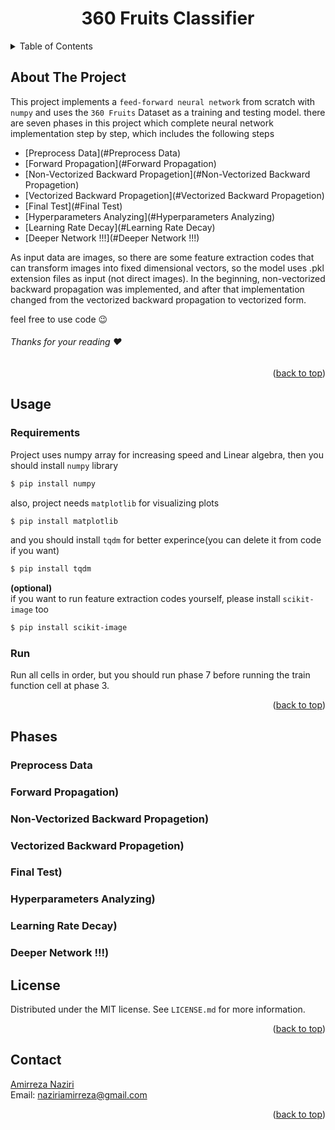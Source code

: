 <div align="center">
  
  <h1 align="center">360 Fruits Classifier</h1>
</div>

<details>
  <summary>Table of Contents</summary>
  <ol>
    <li>
      <a href="#about-the-project">About The Project</a>
    </li>
    <li>
      <a href="Usage">Usage</a>
      <ul>
        <li><a href="#Requirements">Requirements</a></li>
        <li><a href="#Run">Run</a></li>
      </ul>
    <li>
      <a href="#Phases">Phases</a>
      <ul>
        <li><a href="#Preprocess Data">Preprocess Data</a></li>
        <li><a href="#Forward Propagation">Forward Propagation</a></li>
        <li><a href="#Non-Vectorized Backward Propagetion">Non-Vectorized Backward Propagetion</a></li>
        <li><a href="#Vectorized Backward Propagetion">Vectorized Backward Propagetion</a></li>
        <li><a href="#Final Test">Final Test</a></li>
        <li><a href="#Hyperparameters Analyzing">Hyperparameters Analyzing</a></li>
        <li><a href="#Learning Rate Decay">Learning Rate Decay</a></li>
        <li><a href="#Deeper Network !!!">Deeper Network !!!</a></li>
          <ul>
            <li><a href="#phase8-1">Preprocess Data</a></li>
            <li><a href="#phase8-2">Train and Test</a></li>
          </ul>
      </ul>
    </li>
    <li><a href="#license">License</a></li>
    <li><a href="#contact">Contact</a></li> 
  </ol>
</details>

## About The Project
This project implements a `feed-forward neural network` from scratch with `numpy` and uses the `360 Fruits` Dataset as a training and testing model. there are seven phases in this project which complete neural network implementation step by step, which includes the following steps  

* [Preprocess Data](#Preprocess Data)
* [Forward Propagation](#Forward Propagation)
* [Non-Vectorized Backward Propagetion](#Non-Vectorized Backward Propagetion)
* [Vectorized Backward Propagetion](#Vectorized Backward Propagetion)
* [Final Test](#Final Test)
* [Hyperparameters Analyzing](#Hyperparameters Analyzing)
* [Learning Rate Decay](#Learning Rate Decay)
* [Deeper Network !!!](#Deeper Network !!!)

As input data are images, so there are some feature extraction codes that can transform images into fixed dimensional vectors, so the model uses .pkl extension files as input (not direct images). In the beginning, non-vectorized backward propagation was implemented, and after that implementation changed from the vectorized backward propagation to vectorized form.  

feel free to use code :wink:  

###### Thanks for your reading :heart:
 

<p align="right">(<a href="#top">back to top</a>)</p>

## Usage  
### Requirements
Project uses numpy array for increasing speed and Linear algebra, then you should install `numpy` library
```bash
$ pip install numpy
```
also, project needs `matplotlib` for visualizing plots
```bash
$ pip install matplotlib
```
and you should install `tqdm` for better experince(you can delete it from code if you want)
```bash
$ pip install tqdm
```
__(optional)__  
if you want to run feature extraction codes yourself, please install `scikit-image` too
```bash
$ pip install scikit-image
```

### Run 
Run all cells in order, but you should run phase 7 before running the train function cell at phase 3.

<p align="right">(<a href="#top">back to top</a>)</p>

## Phases

### Preprocess Data
### Forward Propagation)
### Non-Vectorized Backward Propagetion)
### Vectorized Backward Propagetion)
### Final Test)
### Hyperparameters Analyzing)
### Learning Rate Decay)
### Deeper Network !!!)

## License

Distributed under the MIT license. See `LICENSE.md` for more information.  

<p align="right">(<a href="#top">back to top</a>)</p>

## Contact
[Amirreza Naziri](https://github.com/Amir79Naziri)  
Email: naziriamirreza@gmail.com  

<p align="right">(<a href="#top">back to top</a>)</p>
